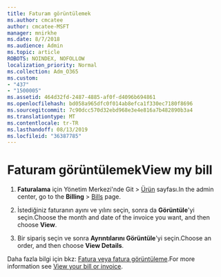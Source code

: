 ```yaml
---
title: Faturam görüntülemek
ms.author: cmcatee
author: cmcatee-MSFT
manager: mnirkhe
ms.date: 8/7/2018
ms.audience: Admin
ms.topic: article
ROBOTS: NOINDEX, NOFOLLOW
localization_priority: Normal
ms.collection: Adm_O365
ms.custom:
- "437"
- "1500005"
ms.assetid: 464d32fd-2487-4885-af0f-d4096b694861
ms.openlocfilehash: bd058a965dfc0f014ab8efca1f330ec7180f8696
ms.sourcegitcommit: 7c90dcc570d32ebd968e3e4e816a7b482890b3a4
ms.translationtype: MT
ms.contentlocale: tr-TR
ms.lasthandoff: 08/13/2019
ms.locfileid: "36387785"
---
```

# <a name="view-my-bill"></a><span data-ttu-id="46002-102">Faturam görüntülemek</span><span class="sxs-lookup"><span data-stu-id="46002-102">View my bill</span></span>

1. <span data-ttu-id="46002-103">**Faturalama** için Yönetim Merkezi'nde Git \> [Ürün](https://go.microsoft.com/fwlink/p/?linkid=848039) sayfası.</span><span class="sxs-lookup"><span data-stu-id="46002-103">In the admin center, go to the **Billing** \> [Bills](https://go.microsoft.com/fwlink/p/?linkid=848039) page.</span></span>

2. <span data-ttu-id="46002-104">İstediğiniz faturanın ayını ve yılını seçin, sonra da **Görüntüle**'yi seçin.</span><span class="sxs-lookup"><span data-stu-id="46002-104">Choose the month and date of the invoice you want, and then choose **View**.</span></span>

3. <span data-ttu-id="46002-105">Bir sipariş seçin ve sonra **Ayrıntılarını Görüntüle**'yi seçin.</span><span class="sxs-lookup"><span data-stu-id="46002-105">Choose an order, and then choose **View Details**.</span></span>

<span data-ttu-id="46002-106">Daha fazla bilgi için bkz: [Fatura veya fatura görüntüleme](https://docs.microsoft.com/en-us/office365/admin/subscriptions-and-billing/view-your-bill-or-invoice).</span><span class="sxs-lookup"><span data-stu-id="46002-106">For more information see [View your bill or invoice](https://docs.microsoft.com/en-us/office365/admin/subscriptions-and-billing/view-your-bill-or-invoice).</span></span>